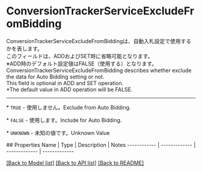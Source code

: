 # ConversionTrackerServiceExcludeFromBidding

<div lang=\"ja\">ConversionTrackerServiceExcludeFromBiddingは、自動入札設定で使用するかを表します。<br> このフィールドは、ADDおよびSET時に省略可能となります。<br> ※ADD時のデフォルト設定値はFALSE（使用する）となります。</div> <div lang=\"en\">ConversionTrackerServiceExcludeFromBidding describes whether exclude the data for Auto Bidding setting or not.<br> This field is optional in ADD and SET operation.<br> *The default value in ADD operation will be FALSE.</div> <hr> <p>* <code>TRUE</code> - <span lang=\"ja\">使用しません。</span><span lang=\"en\">Exclude from Auto Bidding.</span></p> <p>* <code>FALSE</code> - <span lang=\"ja\">使用します。</span><span lang=\"en\">Include for Auto Bidding.</span></p> <p>* <code>UNKNOWN</code> - <span lang=\"ja\">未知の値です。</span><span lang=\"en\">Unknown Value</span></p> 
## Properties
Name | Type | Description | Notes
------------ | ------------- | ------------- | -------------

[[Back to Model list]](../README.md#documentation-for-models) [[Back to API list]](../README.md#documentation-for-api-endpoints) [[Back to README]](../README.md)


